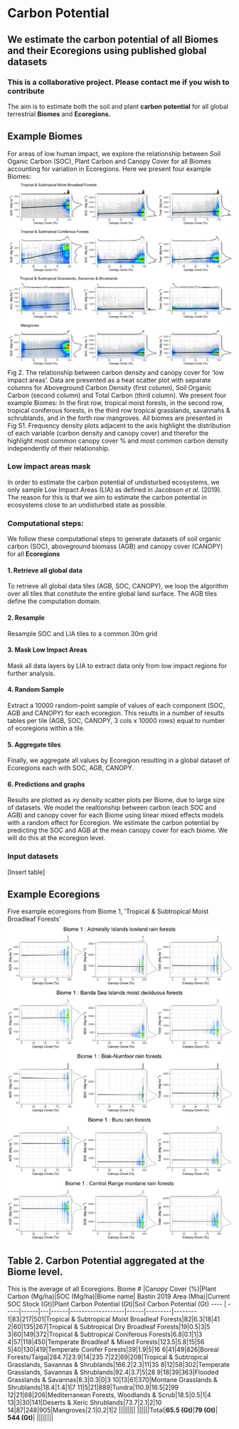 # Carbon Potential
## We estimate the carbon potential of all Biomes and their Ecoregions using published global datasets
### This is a collaborative project. Please contact me if you wish to contribute 
The aim is to estimate both the soil and plant **carbon potential** for all global terrestrial **Biomes** and **Ecoregions.**

## Example Biomes
For areas of low human impact, we explore the relationship between Soil Oganic Carbon (SOC), Plant Carbon and Canopy Cover for all Biomes accounting for variation in Ecoregions.  Here we present four example Biomes:
![Fig 2](https://github.com/PhilipsonChristopher/CarbonPotential/blob/master/Fig2_Biomes.png)
Fig 2. The relationship between carbon density and canopy cover for ‘low impact areas’. Data are presented as a heat scatter plot with separate columns for Aboveground Carbon Density (first column), Soil Organic Carbon (second column) and Total Carbon (third column). We present four example Biomes: In the first row, tropical moist forests, in the second row, tropical coniferous forests, in the third row tropical grasslands, savannahs & schrublands, and in the forth row mangroves. All biomes are presented in Fig S1. Frequency density plots adjacent to the axis highlight the distribution of each variable (carbon density and canopy cover) and therefor the highlight most common canopy cover % and most common carbon density independently of their relationship.


### Low impact areas mask
In order to estimate the carbon potential of undisturbed ecosystems, we only sample Low Impact Areas (LIA) as defined in Jacobson *et al.* (2019). The reason for this is that we aim to estimate the carbon potential in ecosystems close to an undisturbed state as possible. 

### Computational steps:
We follow these computational steps to generate datasets of soil organic carbon (SOC), aboveground biomass (AGB) and canopy cover (CANOPY) for all **Ecoregions**

#### 1. Retrieve all global data
To retrieve all global data tiles (AGB, SOC, CANOPY), we loop the algorithm over all tiles that constitute the entire global land surface. The AGB tiles define the computation domain.
#### 2. Resample
Resample SOC and LIA tiles to a common 30m grid
#### 3. Mask Low Impact Areas
Mask all data layers by LIA to extract data only from low impact regions for further analysis.
#### 4. Random Sample
Extract a 10000 random-point sample of values of each component (SOC, AGB and CANOPY) for each ecoregion. This results in a number of results tables per tile (AGB, SOC, CANOPY, 3 cols x 10000 rows) equal to number of ecoregions within a tile. 
#### 5. Aggregate tiles
Finally, we aggregate all values by Ecoregion resulting in a global dataset of Ecoregions each with SOC, AGB, CANOPY.
#### 6. Predictions and graphs
Results are plotted as xy density scatter plots per Biome, due to large size of datasets.  We model the realtionship between carbon (each SOC and AGB) and canopy cover for each Biome using linear mixed effects models with a random effect for Ecoregion.  We estimate the carbon potential by predicting the SOC and AGB at the mean canopy cover for each biome. We will do this at the ecoregion level.

### Input datasets
[Insert table]

## Example Ecoregions
Five example ecoregions from Biome 1, 'Tropical & Subtropical Moist Broadleaf Forests'
![Fig 3](https://github.com/PhilipsonChristopher/CarbonPotential/blob/master/LI_Ecoregions1-5.png)


## Table 2. Carbon Potential aggregated at the Biome level.  
This is the average of all Ecoregions.
Biome # |Canopy Cover (%)|Plant Carbon (Mg/ha)|SOC (Mg/ha)|Biome name| Bastin 2019 Area (Mha)|Current SOC Stock (Gt)|Plant Carbon Potential (Gt)|Soil Carbon Potential (Gt)
---- | -----|------|---|------|-------------------|------|---------|--------
1|83|217|501|Tropical & Subtropical Moist Broadleaf Forests|82|6.3|18|41
2|60|135|267|Tropical & Subtropical Dry Broadleaf Forests|19|0.5|3|5
3|60|149|372|Tropical & Subtropical Coniferous Forests|6.8|0.1|1|3
4|57|118|450|Temperate Broadleaf & Mixed Forests|123.5|5.8|15|56
5|40|130|419|Temperate Conifer Forests|39|1.9|5|16
6|41|49|826|Boreal Forests/Taiga|284.7|23.9|14|235
7|22|69|208|Tropical & Subtropical Grasslands, Savannas & Shrublands|166.2|2.3|11|35
8|12|58|302|Temperate Grasslands, Savannas & Shrublands|92.4|3.7|5|28
9|18|39|363|Flooded Grasslands & Savannas|8.3|0.3|0|3
10|13|61|370|Montane Grasslands & Shrublands|18.4|1.4|1|7
11|5|21|889|Tundra|110.9|16.5|2|99
12|21|68|206|Mediterranean Forests, Woodlands & Scrub|18.5|0.5|1|4
13|3|30|141|Deserts & Xeric Shrublands|73.7|2.1|2|10
14|87|248|905|Mangroves|2.1|0.2|1|2
||||||||
||||||Total|**65.5 (Gt)**|**79 (Gt)**| **544 (Gt)**|
||||||||
